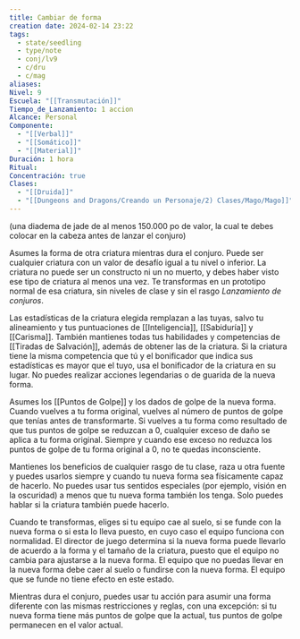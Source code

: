 ```yaml
---
title: Cambiar de forma
creation date: 2024-02-14 23:22
tags:
  - state/seedling
  - type/note
  - conj/lv9
  - c/dru
  - c/mag
aliases: 
Nivel: 9
Escuela: "[[Transmutación]]"
Tiempo_de_Lanzamiento: 1 accion
Alcance: Personal
Componente:
  - "[[Verbal]]"
  - "[[Somático]]"
  - "[[Material]]"
Duración: 1 hora
Ritual: 
Concentración: true
Clases:
  - "[[Druida]]"
  - "[[Dungeons and Dragons/Creando un Personaje/2) Clases/Mago/Mago]]"
---
```

(una diadema de jade de al menos 150.000 po de valor, la cual te debes colocar en la cabeza antes de lanzar el conjuro)

Asumes la forma de otra criatura mientras dura el conjuro. Puede ser cualquier criatura con un valor de desafío igual a tu nivel o inferior. La criatura no puede ser un constructo ni un no muerto, y debes haber visto ese tipo de criatura al menos una vez. Te transformas en un prototipo normal de esa criatura, sin niveles de clase y sin el rasgo _Lanzamiento de conjuros_.

Las estadísticas de la criatura elegida remplazan a las tuyas, salvo tu alineamiento y tus puntuaciones de [[Inteligencia]], [[Sabiduría]] y [[Carisma]]. También mantienes todas tus habilidades y competencias de [[Tiradas de Salvación]], además de obtener las de la criatura. Si la criatura tiene la misma competencia que tú y el bonificador que indica sus estadísticas es mayor que el tuyo, usa el bonificador de la criatura en su lugar. No puedes realizar acciones legendarias o de guarida de la nueva forma.

Asumes los [[Puntos de Golpe]] y los dados de golpe de la nueva forma. Cuando vuelves a tu forma original, vuelves al número de puntos de golpe que tenías antes de transformarte. Si vuelves a tu forma como resultado de que tus puntos de golpe se reduzcan a 0, cualquier exceso de daño se aplica a tu forma original. Siempre y cuando ese exceso no reduzca los puntos de golpe de tu forma original a 0, no te quedas inconsciente.

Mantienes los beneficios de cualquier rasgo de tu clase, raza u otra fuente y puedes usarlos siempre y cuando tu nueva forma sea físicamente capaz de hacerlo. No puedes usar tus sentidos especiales (por ejemplo, visión en la oscuridad) a menos que tu nueva forma también los tenga. Solo puedes hablar si la criatura también puede hacerlo.

Cuando te transformas, eliges si tu equipo cae al suelo, si se funde con la nueva forma o si esta lo lleva puesto, en cuyo caso el equipo funciona con normalidad. El director de juego determina si la nueva forma puede llevarlo de acuerdo a la forma y el tamaño de la criatura, puesto que el equipo no cambia para ajustarse a la nueva forma. El equipo que no puedas llevar en la nueva forma debe caer al suelo o fundirse con la nueva forma. El equipo que se funde no tiene efecto en este estado.

Mientras dura el conjuro, puedes usar tu acción para asumir una forma diferente con las mismas restricciones y reglas, con una excepción: si tu nueva forma tiene más puntos de golpe que la actual, tus puntos de golpe permanecen en el valor actual.